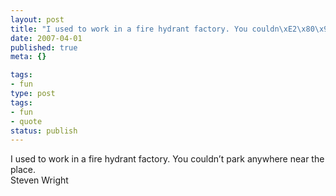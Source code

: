 ```yaml
---
layout: post
title: "I used to work in a fire hydrant factory. You couldn\xE2\x80\x99t park anywhere near the place."
date: 2007-04-01
published: true
meta: {}

tags:
- fun
type: post
tags:
- fun
- quote
status: publish
---
```

I used to work in a fire hydrant factory. You couldn&#8217;t park anywhere near the place.<br />Steven Wright
